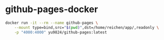 # github-pages-docker

```bash
docker run -it --rm --name github-pages \
    --mount type=bind,src="$(pwd)",dst=/home/reichen/app/,readonly \
    -p "4000:4000" yu9824/github-pages:latest
```
